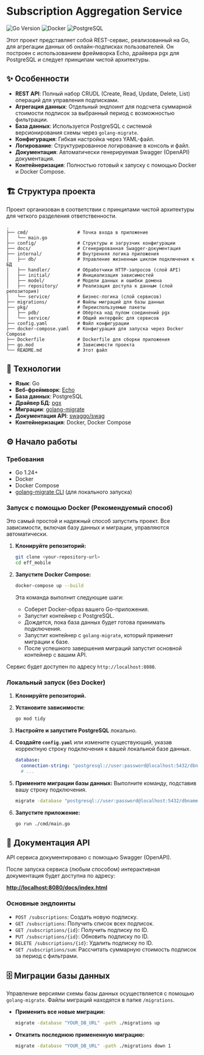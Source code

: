# Subscription Aggregation Service

![Go Version](https://img.shields.io/badge/Go-1.24+-blue.svg)
![Docker](https://img.shields.io/badge/Docker-Powered-blue.svg)
![PostgreSQL](https://img.shields.io/badge/Database-PostgreSQL-blue.svg)

Этот проект представляет собой REST-сервис, реализованный на Go, для агрегации данных об онлайн-подписках пользователей. Он построен с использованием фреймворка Echo, драйвера pgx для PostgreSQL и следует принципам чистой архитектуры.

## ✨ Особенности

-   **REST API**: Полный набор CRUDL (Create, Read, Update, Delete, List) операций для управления подписками.
-   **Агрегация данных**: Отдельный эндпоинт для подсчета суммарной стоимости подписок за выбранный период с возможностью фильтрации.
-   **База данных**: Используется PostgreSQL с системой версионирования схемы через `golang-migrate`.
-   **Конфигурация**: Гибкая настройка через YAML-файл.
-   **Логирование**: Структурированное логирование в консоль и файл.
-   **Документация**: Автоматически генерируемая Swagger (OpenAPI) документация.
-   **Контейнеризация**: Полностью готовый к запуску с помощью Docker и Docker Compose.

## 🏗️ Структура проекта

Проект организован в соответствии с принципами чистой архитектуры для четкого разделения ответственности.

```
.
├── cmd/                  # Точка входа в приложение
│   └── main.go
├── config/               # Структуры и загрузчик конфигурации
├── docs/                 # Сгенерированная Swagger-документация
├── internal/             # Внутренняя логика приложения
│   ├── db/               # Управление жизненным циклом подключения к БД
│   ├── handler/          # Обработчики HTTP-запросов (слой API)
│   ├── initial/          # Инициализация зависимостей
│   ├── model/            # Модели данных и ошибки домена
│   ├── repository/       # Реализация доступа к данным (слой репозитория)
│   └── service/          # Бизнес-логика (слой сервисов)
├── migrations/           # Файлы миграций для базы данных
├── pkg/                  # Переиспользуемые пакеты
│   ├── pdb/              # Обёртка над пулом соединений pgx
│   └── service/          # Общий интерфейс для сервисов
├── config.yaml           # Файл конфигурации
├── docker-compose.yaml   # Конфигурация для запуска через Docker Compose
├── Dockerfile            # Dockerfile для сборки приложения
├── go.mod                # Зависимости проекта
└── README.md             # Этот файл
```

## 🚀 Технологии

-   **Язык**: Go
-   **Веб-фреймворк**: [Echo](https://echo.labstack.com/)
-   **База данных**: PostgreSQL
-   **Драйвер БД**: [pgx](https://github.com/jackc/pgx)
-   **Миграции**: [golang-migrate](https://github.com/golang-migrate/migrate)
-   **Документация API**: [swaggo/swag](https://github.com/swaggo/swag)
-   **Контейнеризация**: Docker, Docker Compose

## ⚙️ Начало работы

### Требования

-   Go 1.24+
-   Docker
-   Docker Compose
-   [golang-migrate CLI](https://github.com/golang-migrate/migrate/tree/master/cmd/migrate) (для локального запуска)

### Запуск с помощью Docker (Рекомендуемый способ)

Это самый простой и надежный способ запустить проект. Все зависимости, включая базу данных и миграции, управляются автоматически.

1.  **Клонируйте репозиторий:**
    ```bash
    git clone <your-repository-url>
    cd eff_mobile
    ```

2.  **Запустите Docker Compose:**
    ```bash
    docker-compose up --build
    ```
    Эта команда выполнит следующие шаги:
    -   Соберет Docker-образ вашего Go-приложения.
    -   Запустит контейнер с PostgreSQL.
    -   Дождется, пока база данных будет готова принимать подключения.
    -   Запустит контейнер с `golang-migrate`, который применит миграции к базе.
    -   После успешного завершения миграций запустит основной контейнер с вашим API.

Сервис будет доступен по адресу `http://localhost:8080`.

### Локальный запуск (без Docker)

1.  **Клонируйте репозиторий.**

2.  **Установите зависимости:**
    ```bash
    go mod tidy
    ```

3.  **Настройте и запустите PostgreSQL** локально.

4.  **Создайте `config.yaml`** или измените существующий, указав корректную строку подключения к вашей локальной базе данных.
    ```yaml
    database:
      connection-string: "postgresql://user:password@localhost:5432/dbname?sslmode=disable"
      # ...
    ```

5.  **Примените миграции базы данных:**
    Выполните команду, подставив вашу строку подключения.
    ```bash
    migrate -database "postgresql://user:password@localhost:5432/dbname?sslmode=disable" -path ./migrations up
    ```

6.  **Запустите приложение:**
    ```bash
    go run ./cmd/main.go
    ```

## 📖 Документация API

API сервиса документировано с помощью Swagger (OpenAPI).

После запуска сервиса (любым способом) интерактивная документация будет доступна по адресу:

**[http://localhost:8080/docs/index.html](http://localhost:8080/docs/index.html)**

### Основные эндпоинты

-   `POST /subscriptions`: Создать новую подписку.
-   `GET /subscriptions`: Получить список всех подписок.
-   `GET /subscriptions/{id}`: Получить подписку по ID.
-   `PUT /subscriptions/{id}`: Обновить подписку по ID.
-   `DELETE /subscriptions/{id}`: Удалить подписку по ID.
-   `GET /subscriptions/sum`: Рассчитать суммарную стоимость подписок за период с фильтрами.

## 🗄️ Миграции базы данных

Управление версиями схемы базы данных осуществляется с помощью `golang-migrate`. Файлы миграций находятся в папке `/migrations`.

-   **Применить все новые миграции:**
    ```bash
    migrate -database "YOUR_DB_URL" -path ./migrations up
    ```
-   **Откатить последнюю примененную миграцию:**
    ```bash
    migrate -database "YOUR_DB_URL" -path ./migrations down 1
    ```